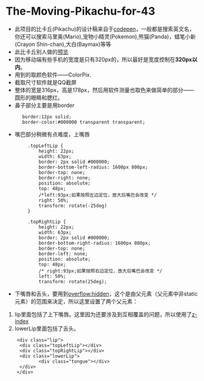 # The-Moving-Pikachu-for-43
* 此项目的比卡丘(Pikachu)的设计稿来自于[codepen](https://codepen.io/)，一般都是搜索英文名，你还可以搜索马里奥(Mario),宠物小精灵(Pokemon),熊猫(Panda)，蜡笔小新(Crayon Shin-chan),大白(Baymax)等等
* 此比卡丘别人做的[预览](https://codepen.io/TeorikDeli/pen/CozBw)
* 因为移动端有些手机的宽度是只有320px的，所以最好是宽度控制在**320px以内**。
* 用到的取颜色软件——ColorPix.
* 截取尺寸软件就是QQ截屏
* 整体的宽是316px，高是178px，然后用软件测量也取色来做简单的部分——圆形的眼睛和腮红。
* 鼻子部分主要是用border
```
      border:12px solid;
      border-color:#000000 transparent transparent;
```
* 嘴巴部分稍微有点难度，上嘴唇
```
        .topLeftLip {
            height: 22px;
            width: 63px;
            border: 2px solid #000000;
            border-bottom-left-radius: 1600px 800px;
            border-top: none;
            border-right: none;
            position: absolute;
            top: 48px;
            /*left:93px;如果按照左边定位，放大后嘴巴会改变 */
            right: 50%;
            transform: rotate(-25deg)
        }

        .topRightLip {
            height: 22px;
            width: 63px;
            border: 2px solid #000000;
            border-bottom-right-radius: 1600px 800px;
            border-top: none;
            border-left: none;
            position: absolute;
            top: 48px;
            /* right:93px;如果按照右边定位，放大后嘴巴会改变 */
            left: 50%;
            transform: rotate(25deg);
```
* 下嘴唇和舌头，要用到[overflow:hidden](https://developer.mozilla.org/en-US/docs/Web/CSS/overflow)，这个是由父元素（父元素中非static元素）的范围来决定，所以这里设置了两个父元素：
1. lip里面包括了上下嘴唇。这里因为还要涉及到互相覆盖的问题，所以使用了[z-index](https://developer.mozilla.org/zh-CN/docs/Web/CSS/z-index)
2. lowerLip里面包括了舌头。
```
    <div class="lip">
     <div class="topLeftLip"></div>
     <div class="topRightLip"></div>
     <div class="lowerLip">
            <div class="tongue"></div>
     </div>
    </div>
```